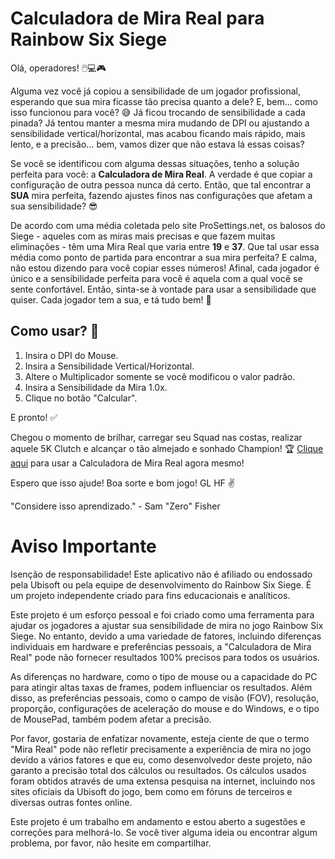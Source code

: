 # Calculadora de Mira Real para Rainbow Six Siege

Olá, operadores! 🖱️💻🎮

Alguma vez você já copiou a sensibilidade de um jogador profissional, esperando que sua mira ficasse tão precisa quanto a dele? E, bem... como isso funcionou para você? 😅 Já ficou trocando de sensibilidade a cada pinada? Já tentou manter a mesma mira mudando de DPI ou ajustando a sensibilidade vertical/horizontal, mas acabou ficando mais rápido, mais lento, e a precisão... bem, vamos dizer que não estava lá essas coisas?

Se você se identificou com alguma dessas situações, tenho a solução perfeita para você: a **Calculadora de Mira Real**. A verdade é que copiar a configuração de outra pessoa nunca dá certo. Então, que tal encontrar a **SUA** mira perfeita, fazendo ajustes finos nas configurações que afetam a sua sensibilidade? 😎

De acordo com uma média coletada pelo site ProSettings.net, os balosos do Siege - aqueles com as miras mais precisas e que fazem muitas eliminações - têm uma Mira Real que varia entre **19** e **37**. Que tal usar essa média como ponto de partida para encontrar a sua mira perfeita? E calma, não estou dizendo para você copiar esses números! Afinal, cada jogador é único e a sensibilidade perfeita para você é aquela com a qual você se sente confortável. Então, sinta-se à vontade para usar a sensibilidade que quiser. Cada jogador tem a sua, e tá tudo bem! 🤗

## Como usar? 🤔

1. Insira o DPI do Mouse.
2. Insira a Sensibilidade Vertical/Horizontal.
3. Altere o Multiplicador somente se você modificou o valor padrão.
4. Insira a Sensibilidade da Mira 1.0x.
5. Clique no botão "Calcular".

E pronto! ✅

Chegou o momento de brilhar, carregar seu Squad nas costas, realizar aquele 5K Clutch e alcançar o tão almejado e sonhado Champion! 🏆
[Clique aqui](https://rhuantoneto.github.io/R6CalculadoraMiraReal/) para usar a Calculadora de Mira Real agora mesmo!

Espero que isso ajude! Boa sorte e bom jogo! GL HF ✌️

"Considere isso aprendizado." - Sam "Zero" Fisher

# Aviso Importante

Isenção de responsabilidade! Este aplicativo não é afiliado ou endossado pela Ubisoft ou pela equipe de desenvolvimento do Rainbow Six Siege. É um projeto independente criado para fins educacionais e analíticos.

Este projeto é um esforço pessoal e foi criado como uma ferramenta para ajudar os jogadores a ajustar sua sensibilidade de mira no jogo Rainbow Six Siege. No entanto, devido a uma variedade de fatores, incluindo diferenças individuais em hardware e preferências pessoais, a "Calculadora de Mira Real" pode não fornecer resultados 100% precisos para todos os usuários.

As diferenças no hardware, como o tipo de mouse ou a capacidade do PC para atingir altas taxas de frames, podem influenciar os resultados. Além disso, as preferências pessoais, como o campo de visão (FOV), resolução, proporção, configurações de aceleração do mouse e do Windows, e o tipo de MousePad, também podem afetar a precisão.

Por favor, gostaria de enfatizar novamente, esteja ciente de que o termo "Mira Real" pode não refletir precisamente a experiência de mira no jogo devido a vários fatores e que eu, como desenvolvedor deste projeto, não garanto a precisão total dos cálculos ou resultados. Os cálculos usados foram obtidos através de uma extensa pesquisa na internet, incluindo nos sites oficiais da Ubisoft do jogo, bem como em fóruns de terceiros e diversas outras fontes online.

Este projeto é um trabalho em andamento e estou aberto a sugestões e correções para melhorá-lo. Se você tiver alguma ideia ou encontrar algum problema, por favor, não hesite em compartilhar.
